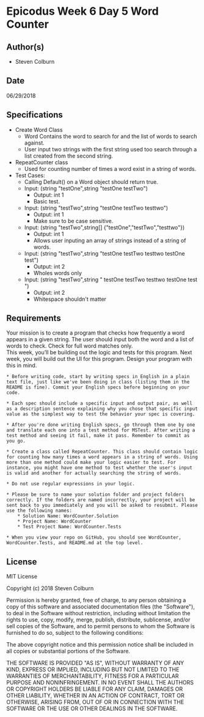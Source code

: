 # Epicodus Week 6 Day 5 Word Counter

## Author(s)

  * Steven Colburn

## Date

06/29/2018

## Specifications

  * Create Word Class
    * Word Contains the word to search for and the list of words to search against.
    * User input two strings with the first string used too search through a list created from the second string.
  * RepeatCounter class
    * Used for counting number of times a word exist in a string of words.
  * Test Cases:
    * Calling Default() on a Word object should return true.
    * Input: (string "testOne",string "testOne testTwo")
      * Output: int 1
      * Basic test.
    * Input: (string "testTwo",string "testOne testTwo testtwo")
      * Output: int 1
      * Make sure to be case sensitive.
    * Input: (string "testTwo",string[] {"testOne","testTwo","testtwo"})
      * Output: int 1
      * Allows user inputing an array of strings instead of a string of words.
    * Input: (string "testTwo",string "testOne testTwo testtwo testOne test")
      * Output: int 2
      * Wholes words only
    * Input: (string "testTwo",string "    testOne testTwo testtwo testOne test    ")
      * Output: int 2
      * Whitespace shouldn't matter

## Requirements

Your mission is to create a program that checks how frequently a word appears in a given string. The user should input both the word and a list of words to check. Check for full word matches only.   
This week, you’ll be building out the logic and tests for this program. Next week, you will build out the UI for this program. Design your program with this in mind.

    * Before writing code, start by writing specs in English in a plain text file, just like we've been doing in class (listing them in the README is fine). Commit your English specs before beginning on your code.

    * Each spec should include a specific input and output pair, as well as a description sentence explaining why you chose that specific input value as the simplest way to test the behavior your spec is covering.

    * After you're done writing English specs, go through them one by one and translate each one into a test method for MSTest. After writing a test method and seeing it fail, make it pass. Remember to commit as you go.

    * Create a class called RepeatCounter. This class should contain logic for counting how many times a word appears in a string of words. Using more than one method could make your logic easier to test. For instance, you might have one method to test whether the user's input is valid and another for actually searching the string of words.

    * Do not use regular expressions in your logic.

    * Please be sure to name your solution folder and project folders correctly. If the folders are named incorrectly, your project will be sent back to you immediately and you will be asked to resubmit. Please use the following names:
        * Solution Name: WordCounter.Solution
        * Project Name: WordCounter
        * Test Project Name: WordCounter.Tests

    * When you view your repo on GitHub, you should see WordCounter, WordCounter.Tests, and README.md at the top level.

## License

MIT License

Copyright (c) 2018 Steven Colburn

Permission is hereby granted, free of charge, to any person obtaining a copy
of this software and associated documentation files (the "Software"), to deal
in the Software without restriction, including without limitation the rights
to use, copy, modify, merge, publish, distribute, sublicense, and/or sell
copies of the Software, and to permit persons to whom the Software is
furnished to do so, subject to the following conditions:

The above copyright notice and this permission notice shall be included in all
copies or substantial portions of the Software.

THE SOFTWARE IS PROVIDED "AS IS", WITHOUT WARRANTY OF ANY KIND, EXPRESS OR
IMPLIED, INCLUDING BUT NOT LIMITED TO THE WARRANTIES OF MERCHANTABILITY,
FITNESS FOR A PARTICULAR PURPOSE AND NONINFRINGEMENT. IN NO EVENT SHALL THE
AUTHORS OR COPYRIGHT HOLDERS BE LIABLE FOR ANY CLAIM, DAMAGES OR OTHER
LIABILITY, WHETHER IN AN ACTION OF CONTRACT, TORT OR OTHERWISE, ARISING FROM,
OUT OF OR IN CONNECTION WITH THE SOFTWARE OR THE USE OR OTHER DEALINGS IN THE
SOFTWARE.
